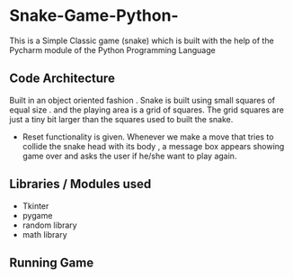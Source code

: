 # Snake-Game-Python-
This is a Simple Classic game (snake) which is built with the help of the Pycharm module of the Python Programming Language

## Code Architecture
Built in an object oriented fashion . Snake is built using small squares of equal size .  and the playing area is a grid of squares. The grid squares are just a tiny bit larger than the squares used to built the snake. 
* Reset functionality is given. Whenever we make a move that tries to collide the snake head with its body , a message box appears
showing game over and asks the user if he/she want to play again.

## Libraries / Modules used
* Tkinter
* pygame
* random library
* math library

## Running Game
